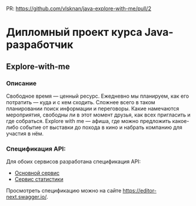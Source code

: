 PR: https://github.com/vlsknan/java-explore-with-me/pull/2

# Дипломный проект курса Java-разработчик

## Explore-with-me
### Описание
Свободное время — ценный ресурс. Ежедневно мы планируем, как его потратить — куда и с кем сходить. Сложнее всего в таком планировании поиск информации и переговоры. Какие намечаются мероприятия, свободны ли в этот момент друзья, как всех пригласить и где собраться. Explore with me — афиша, где можно предложить какое-либо событие от выставки до похода в кино и набрать компанию для участия в нём.
### Спецификация API:

Для обоих сервисов разработана спецификация API:
* [Основной сервис](https://raw.githubusercontent.com/yandex-praktikum/java-explore-with-me/main/ewm-main-service-spec.json)
* [Сервис статистики](https://raw.githubusercontent.com/yandex-praktikum/java-explore-with-me/main/ewm-stats-service-spec.json)

Просмотреть спецификацию можно на сайте https://editor-next.swagger.io/.
